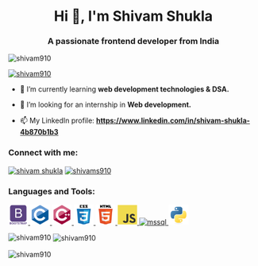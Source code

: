 <h1 align="center">Hi 👋, I'm Shivam Shukla</h1>
<h3 align="center">A passionate frontend developer from India</h3>

<p align="left"> <img src="https://komarev.com/ghpvc/?username=shivam910&label=Profile%20views&color=0e75b6&style=flat" alt="shivam910" /> </p>

<p align="left"> <a href="https://github.com/ryo-ma/github-profile-trophy"><img src="https://github-profile-trophy.vercel.app/?username=shivam910&theme=dark" alt="shivam910" /></a> </p>

- 🌱 I’m currently learning **web development technologies & DSA.**

- 👀 I’m looking for an internship in **Web development.**

- 📫 My LinkedIn profile: **https://www.linkedin.com/in/shivam-shukla-4b870b1b3**

<h3 align="left">Connect with me:</h3>
<p align="left">
<a href="https://linkedin.com/in/shivam shukla" target="blank"><img align="center"  alt="shivam shukla" height="30" width="40" /></a>
<a href="https://www.codechef.com/users/shivams910" target="blank"><img align="center" src="https://cdn.jsdelivr.net/npm/simple-icons@3.1.0/icons/codechef.svg" alt="shivams910" height="30" width="40" /></a>
</p>

<h3 align="left">Languages and Tools:</h3>
<p align="left"> <a href="https://getbootstrap.com" target="_blank"> <img src="https://raw.githubusercontent.com/devicons/devicon/master/icons/bootstrap/bootstrap-plain-wordmark.svg" alt="bootstrap" width="40" height="40"/> </a> <a href="https://www.cprogramming.com/" target="_blank"> <img src="https://raw.githubusercontent.com/devicons/devicon/master/icons/c/c-original.svg" alt="c" width="40" height="40"/> </a> <a href="https://www.w3schools.com/cpp/" target="_blank"> <img src="https://raw.githubusercontent.com/devicons/devicon/master/icons/cplusplus/cplusplus-original.svg" alt="cplusplus" width="40" height="40"/> </a> <a href="https://www.w3schools.com/css/" target="_blank"> <img src="https://raw.githubusercontent.com/devicons/devicon/master/icons/css3/css3-original-wordmark.svg" alt="css3" width="40" height="40"/> </a> <a href="https://www.w3.org/html/" target="_blank"> <img src="https://raw.githubusercontent.com/devicons/devicon/master/icons/html5/html5-original-wordmark.svg" alt="html5" width="40" height="40"/> </a> <a href="https://developer.mozilla.org/en-US/docs/Web/JavaScript" target="_blank"> <img src="https://raw.githubusercontent.com/devicons/devicon/master/icons/javascript/javascript-original.svg" alt="javascript" width="40" height="40"/> </a> <a href="https://www.microsoft.com/en-us/sql-server" target="_blank"> <img src="https://cdn.worldvectorlogo.com/logos/microsoft-sql-server.svg" alt="mssql" width="40" height="40"/> </a> <a href="https://www.python.org" target="_blank"> <img src="https://raw.githubusercontent.com/devicons/devicon/master/icons/python/python-original.svg" alt="python" width="40" height="40"/> </a> </p>

<p><img align="left" src="https://github-readme-stats.vercel.app/api/top-langs?username=shivam910&theme=dark&show_icons=true&locale=en&layout=compact" alt="shivam910" /></p>

<p>&nbsp;<img align="center" src="https://github-readme-stats.vercel.app/api?username=shivam910&theme=dark&show_icons=true&locale=en" alt="shivam910" /></p>

<p><img align="center" src="https://github-readme-streak-stats.herokuapp.com/?user=shivam910&&theme=dark" alt="shivam910" /></p>
